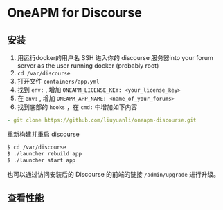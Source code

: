 # OneAPM for Discourse

## 安装

 1. 用运行docker的用户名 SSH 进入你的 discourse 服务器into your forum server as the user running docker (probably root)
 2. `cd /var/discourse`
 3. 打开文件 `containers/app.yml`
 4. 找到 `env:` , 增加 `ONEAPM_LICENSE_KEY: <your_license_key>`
 5. 在 `env:` , 增加 `ONEAPM_APP_NAME: <name_of_your_forums>`
 6. 找到底部的 `hooks` ，在 `cmd:` 中增加如下内容

```yaml
- git clone https://github.com/liuyuanli/oneapm-discourse.git
```

重新构建并重启 discourse

```sh
$ cd /var/discourse
$ ./launcher rebuild app
$ ./launcher start app
```

也可以通过访问安装后的 Discourse 的前端的链接 `/admin/upgrade` 进行升级。

## 查看性能

[oneapm]: http://www.oneapm.com/



